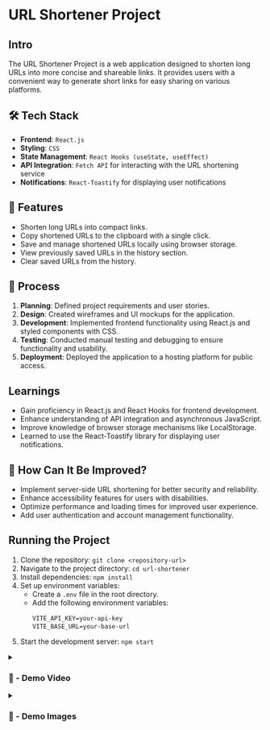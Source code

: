 # URL Shortener Project

## Intro
The URL Shortener Project is a web application designed to shorten long URLs into more concise and shareable links. It provides users with a convenient way to generate short links for easy sharing on various platforms.

##  🛠️ Tech Stack
- **Frontend**: `React.js`
- **Styling**: `CSS`
- **State Management**: `React Hooks (useState, useEffect)`
- **API Integration**: `Fetch API` for interacting with the URL shortening service
- **Notifications**: `React-Toastify` for displaying user notifications


## 🚀 Features
- Shorten long URLs into compact links.
- Copy shortened URLs to the clipboard with a single click.
- Save and manage shortened URLs locally using browser storage.
- View previously saved URLs in the history section.
- Clear saved URLs from the history.

## 📝 Process
1. **Planning**: Defined project requirements and user stories.
2. **Design**: Created wireframes and UI mockups for the application.
3. **Development**: Implemented frontend functionality using React.js and styled components with CSS.
4. **Testing**: Conducted manual testing and debugging to ensure functionality and usability.
5. **Deployment**: Deployed the application to a hosting platform for public access.

## Learnings
- Gain proficiency in React.js and React Hooks for frontend development.
- Enhance understanding of API integration and asynchronous JavaScript.
- Improve knowledge of browser storage mechanisms like LocalStorage.
- Learned to use the React-Toastify library for displaying user notifications.

## 🤔 How Can It Be Improved?
- Implement server-side URL shortening for better security and reliability.
- Enhance accessibility features for users with disabilities.
- Optimize performance and loading times for improved user experience.
- Add user authentication and account management functionality.

## Running the Project
1. Clone the repository: `git clone <repository-url>`
2. Navigate to the project directory: `cd url-shortener`
3. Install dependencies: `npm install`
4. Set up environment variables:
   - Create a `.env` file in the root directory.
   - Add the following environment variables:
     ```
     VITE_API_KEY=your-api-key
     VITE_BASE_URL=your-base-url
     ```
5. Start the development server: `npm start`


<details>
<summary><h3> 🎥 - Demo Video </h3></summary>

#

<video src="https://github.com/Kainat18/Url-Shortener/assets/92010815/6eb8c4b6-096b-4d98-a857-b3cca7fac2df" controls="controls" style="max-width: 730px;">
</video>

</details>

<details>
<summary><h3> 📸 - Demo Images </h3></summary>

#

![preview](./public/shortUrl.png)

#

![preview](./public/ShortenedUrl.png)

</details>


